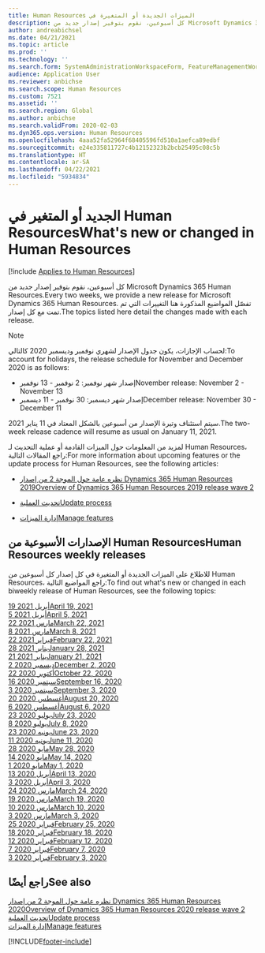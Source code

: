 ```yaml
---
title: ‏‫الميزات الجديدة أو المتغيرة في Human Resources
description: كل أسبوعين، نقوم بتوفير إصدار جديد من Microsoft Dynamics 365 Human Resources. تفصّل المواضيع المذكورة هنا التغييرات التي تم تمت كل أسبوع.
author: andreabichsel
ms.date: 04/21/2021
ms.topic: article
ms.prod: ''
ms.technology: ''
ms.search.form: SystemAdministrationWorkspaceForm, FeatureManagementWorkspace
audience: Application User
ms.reviewer: anbichse
ms.search.scope: Human Resources
ms.custom: 7521
ms.assetid: ''
ms.search.region: Global
ms.author: anbichse
ms.search.validFrom: 2020-02-03
ms.dyn365.ops.version: Human Resources
ms.openlocfilehash: 4aaa52fa52964f68405596fd510a1aefca89edbf
ms.sourcegitcommit: e24e335811727c4b12152323b2bcb25495c08c5b
ms.translationtype: HT
ms.contentlocale: ar-SA
ms.lasthandoff: 04/22/2021
ms.locfileid: "5934834"
---
```

# <a name="whats-new-or-changed-in-human-resources"></a><span data-ttu-id="196bc-104">الجديد أو المتغير في Human Resources</span><span class="sxs-lookup"><span data-stu-id="196bc-104">What's new or changed in Human Resources</span></span>

[!include [Applies to Human Resources](../includes/applies-to-hr.md)]

<span data-ttu-id="196bc-105">كل أسبوعين، نقوم بتوفير إصدار جديد من Microsoft Dynamics 365 Human Resources.</span><span class="sxs-lookup"><span data-stu-id="196bc-105">Every two weeks, we provide a new release for Microsoft Dynamics 365 Human Resources.</span></span> <span data-ttu-id="196bc-106">تفصّل المواضيع المذكورة هنا التغييرات التي تم تمت مع كل إصدار.</span><span class="sxs-lookup"><span data-stu-id="196bc-106">The topics listed here detail the changes made with each release.</span></span>

>[!NOTE]
><span data-ttu-id="196bc-107">لحساب الإجازات، يكون جدول الإصدار لشهري نوفمبر وديسمبر 2020 كالتالي:</span><span class="sxs-lookup"><span data-stu-id="196bc-107">To account for holidays, the release schedule for November and December 2020 is as follows:</span></span>
>
>- <span data-ttu-id="196bc-108">إصدار شهر نوفمبر: 2 نوفمبر - 13 نوفمبر</span><span class="sxs-lookup"><span data-stu-id="196bc-108">November release: November 2 - November 13</span></span>
>- <span data-ttu-id="196bc-109">إصدار شهر ديسمبر: 30 نوفمبر - 11 ديسمبر</span><span class="sxs-lookup"><span data-stu-id="196bc-109">December release: November 30 - December 11</span></span>
> 
><span data-ttu-id="196bc-110">سيتم استئناف وتيرة الإصدار من أسبوعين بالشكل المعتاد في 11 يناير 2021.</span><span class="sxs-lookup"><span data-stu-id="196bc-110">The two-week release cadence will resume as usual on January 11, 2021.</span></span>

<span data-ttu-id="196bc-111">لمزيد من المعلومات حول الميزات القادمة أو عملية التحديث لـ Human Resources، راجع المقالات التالية:</span><span class="sxs-lookup"><span data-stu-id="196bc-111">For more information about upcoming features or the update process for Human Resources, see the following articles:</span></span> 

- [<span data-ttu-id="196bc-112">نظره عامة حول الموجة 2 من إصدار Dynamics 365 Human Resources  2019</span><span class="sxs-lookup"><span data-stu-id="196bc-112">Overview of Dynamics 365 Human Resources 2019 release wave 2</span></span>](/dynamics365-release-plan/2019wave2/dynamics365-human-resources/)

- [<span data-ttu-id="196bc-113">تحديث العملية</span><span class="sxs-lookup"><span data-stu-id="196bc-113">Update process</span></span>](hr-admin-setup-update-process.md)

- [<span data-ttu-id="196bc-114">إدارة الميزات</span><span class="sxs-lookup"><span data-stu-id="196bc-114">Manage features</span></span>](hr-admin-manage-features.md)

## <a name="human-resources-weekly-releases"></a><span data-ttu-id="196bc-115">الإصدارات الأسبوعية من Human Resources</span><span class="sxs-lookup"><span data-stu-id="196bc-115">Human Resources weekly releases</span></span>

<span data-ttu-id="196bc-116">للاطلاع على الميزات الجديدة أو المتغيرة في كل إصدار كل أسبوعين من Human Resources، راجع المواضيع التالية:</span><span class="sxs-lookup"><span data-stu-id="196bc-116">To find out what's new or changed in each biweekly release of Human Resources, see the following topics:</span></span>

[<span data-ttu-id="196bc-117">19 أبريل 2021</span><span class="sxs-lookup"><span data-stu-id="196bc-117">April 19, 2021</span></span>](hr-whats-new-2021-04-19.md)</br>
[<span data-ttu-id="196bc-118">5 أبريل 2021</span><span class="sxs-lookup"><span data-stu-id="196bc-118">April 5, 2021</span></span>](hr-whats-new-2021-04-05.md)</br>
[<span data-ttu-id="196bc-119">22 مارس 2021</span><span class="sxs-lookup"><span data-stu-id="196bc-119">March 22, 2021</span></span>](hr-whats-new-2021-03-22.md)</br>
[<span data-ttu-id="196bc-120">8 مارس 2021</span><span class="sxs-lookup"><span data-stu-id="196bc-120">March 8, 2021</span></span>](hr-whats-new-2021-03-08.md)</br>
[<span data-ttu-id="196bc-121">22 فبراير 2021</span><span class="sxs-lookup"><span data-stu-id="196bc-121">February 22, 2021</span></span>](hr-whats-new-2021-02-22.md)</br>
[<span data-ttu-id="196bc-122">28 يناير 2021</span><span class="sxs-lookup"><span data-stu-id="196bc-122">January 28, 2021</span></span>](hr-whats-new-2021-01-28.md)</br>
[<span data-ttu-id="196bc-123">21 يناير 2021</span><span class="sxs-lookup"><span data-stu-id="196bc-123">January 21, 2021</span></span>](hr-whats-new-2021-01-21.md)</br>
[<span data-ttu-id="196bc-124">2 ديسمبر 2020</span><span class="sxs-lookup"><span data-stu-id="196bc-124">December 2, 2020</span></span>](hr-whats-new-2020-12-02.md)</br>
[<span data-ttu-id="196bc-125">22 أكتوبر 2020</span><span class="sxs-lookup"><span data-stu-id="196bc-125">October 22, 2020</span></span>](hr-whats-new-2020-10-22.md)</br>
[<span data-ttu-id="196bc-126">16 سبتمبر 2020</span><span class="sxs-lookup"><span data-stu-id="196bc-126">September 16, 2020</span></span>](hr-whats-new-2020-09-16.md)</br>
[<span data-ttu-id="196bc-127">3 سبتمبر 2020</span><span class="sxs-lookup"><span data-stu-id="196bc-127">September 3, 2020</span></span>](hr-whats-new-2020-09-03.md)</br>
[<span data-ttu-id="196bc-128">20 أغسطس 2020</span><span class="sxs-lookup"><span data-stu-id="196bc-128">August 20, 2020</span></span>](hr-whats-new-2020-08-20.md)</br>
[<span data-ttu-id="196bc-129">6 أغسطس 2020</span><span class="sxs-lookup"><span data-stu-id="196bc-129">August 6, 2020</span></span>](hr-whats-new-2020-08-06.md)</br>
[<span data-ttu-id="196bc-130">23 يوليو 2020</span><span class="sxs-lookup"><span data-stu-id="196bc-130">July 23, 2020</span></span>](hr-whats-new-2020-07-23.md)</br>
[<span data-ttu-id="196bc-131">8 يوليو 2020</span><span class="sxs-lookup"><span data-stu-id="196bc-131">July 8, 2020</span></span>](hr-whats-new-2020-07-08.md)</br>
[<span data-ttu-id="196bc-132">23 يونيه 2020</span><span class="sxs-lookup"><span data-stu-id="196bc-132">June 23, 2020</span></span>](hr-whats-new-2020-06-23.md)</br>
[<span data-ttu-id="196bc-133">11 يونيه 2020</span><span class="sxs-lookup"><span data-stu-id="196bc-133">June 11, 2020</span></span>](hr-whats-new-2020-06-11.md)</br>
[<span data-ttu-id="196bc-134">28 مايو 2020</span><span class="sxs-lookup"><span data-stu-id="196bc-134">May 28, 2020</span></span>](hr-whats-new-2020-05-28.md)</br>
[<span data-ttu-id="196bc-135">14 مايو 2020</span><span class="sxs-lookup"><span data-stu-id="196bc-135">May 14, 2020</span></span>](hr-whats-new-2020-05-14.md)</br>
[<span data-ttu-id="196bc-136">1 مايو 2020</span><span class="sxs-lookup"><span data-stu-id="196bc-136">May 1, 2020</span></span>](hr-whats-new-2020-05-01.md)</br>
[<span data-ttu-id="196bc-137">13 أبريل 2020</span><span class="sxs-lookup"><span data-stu-id="196bc-137">April 13, 2020</span></span>](hr-whats-new-2020-04-13.md)</br>
[<span data-ttu-id="196bc-138">3 أبريل 2020</span><span class="sxs-lookup"><span data-stu-id="196bc-138">April 3, 2020</span></span>](hr-whats-new-2020-04-03.md)</br>
[<span data-ttu-id="196bc-139">24 مارس 2020</span><span class="sxs-lookup"><span data-stu-id="196bc-139">March 24, 2020</span></span>](hr-whats-new-2020-03-24.md)</br>
[<span data-ttu-id="196bc-140">19 مارس 2020</span><span class="sxs-lookup"><span data-stu-id="196bc-140">March 19, 2020</span></span>](hr-whats-new-2020-03-19.md)</br>
[<span data-ttu-id="196bc-141">10 مارس 2020</span><span class="sxs-lookup"><span data-stu-id="196bc-141">March 10, 2020</span></span>](hr-whats-new-2020-03-10.md)</br>
[<span data-ttu-id="196bc-142">3 مارس 2020</span><span class="sxs-lookup"><span data-stu-id="196bc-142">March 3, 2020</span></span>](hr-whats-new-2020-03-03.md)</br>
[<span data-ttu-id="196bc-143">25 فبراير 2020</span><span class="sxs-lookup"><span data-stu-id="196bc-143">February 25, 2020</span></span>](hr-whats-new-2020-02-25.md)</br>
[<span data-ttu-id="196bc-144">18 فبراير 2020</span><span class="sxs-lookup"><span data-stu-id="196bc-144">February 18, 2020</span></span>](hr-whats-new-2020-02-18.md)</br>
[<span data-ttu-id="196bc-145">12 فبراير 2020</span><span class="sxs-lookup"><span data-stu-id="196bc-145">February 12, 2020</span></span>](hr-whats-new-2020-02-12.md)</br>
[<span data-ttu-id="196bc-146">7 فبراير 2020</span><span class="sxs-lookup"><span data-stu-id="196bc-146">February 7, 2020</span></span>](hr-whats-new-2020-02-07.md)</br>
[<span data-ttu-id="196bc-147">3 فبراير 2020</span><span class="sxs-lookup"><span data-stu-id="196bc-147">February 3, 2020</span></span>](hr-whats-new-2020-02-03.md)

## <a name="see-also"></a><span data-ttu-id="196bc-148">راجع أيضًا</span><span class="sxs-lookup"><span data-stu-id="196bc-148">See also</span></span>

[<span data-ttu-id="196bc-149">نظره عامة حول الموجة 2 من إصدار Dynamics 365 Human Resources  2020</span><span class="sxs-lookup"><span data-stu-id="196bc-149">Overview of Dynamics 365 Human Resources 2020 release wave 2</span></span>](/dynamics365-release-plan/2020wave2/human-resources/dynamics365-human-resources/)</br>
[<span data-ttu-id="196bc-150">تحديث العملية</span><span class="sxs-lookup"><span data-stu-id="196bc-150">Update process</span></span>](hr-admin-setup-update-process.md)</br>
[<span data-ttu-id="196bc-151">إدارة الميزات</span><span class="sxs-lookup"><span data-stu-id="196bc-151">Manage features</span></span>](hr-admin-manage-features.md)


[!INCLUDE[footer-include](../includes/footer-banner.md)]
